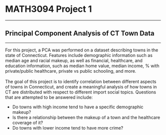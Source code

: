 # MATH3094 Project 1
---
## Principal Component Analysis of CT Town Data
---

For this project, a PCA was performed on a dataset describing towns in the state of Connecticut. Features include demographic information such as median age and racial makeup, as well as financial, healthcare, and education information, such as median home value, median income, % with private/public healthcare, private vs public schooling, and more.\
\
The goal of this project is to identify correlation between different aspects of towns in Connecticut, and create a meaningful analysis of how towns in CT are distributed with respect to different import social topics. Questions that are attempted to be answered include: 
 - Do towns with high income tend to have a specific demographic makeup? 
 - Is there a relationship between the makeup of a town and the healthcare coverage of it? 
 - Do towns with lower income tend to have more crime?
